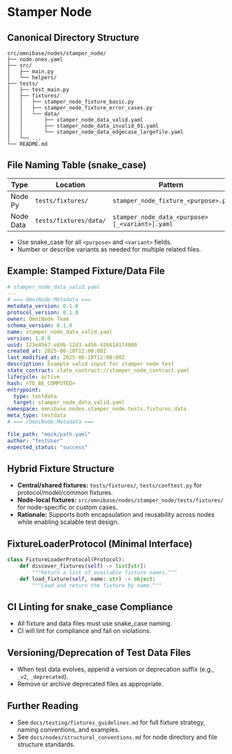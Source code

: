 # Stamper Node

## Canonical Directory Structure

```
src/omnibase/nodes/stamper_node/
├── node.onex.yaml
├── src/
│   ├── main.py
│   └── helpers/
├── tests/
│   ├── test_main.py
│   ├── fixtures/
│   │   ├── stamper_node_fixture_basic.py
│   │   ├── stamper_node_fixture_error_cases.py
│   │   └── data/
│   │       ├── stamper_node_data_valid.yaml
│   │       ├── stamper_node_data_invalid_01.yaml
│   │       └── stamper_node_data_edgecase_largefile.yaml
│   └── ...
└── README.md
```

## File Naming Table (snake_case)

| Type         | Location                                      | Pattern                                      | Example                                      |
|--------------|-----------------------------------------------|----------------------------------------------|----------------------------------------------|
| Node Py      | `tests/fixtures/`                             | `stamper_node_fixture_<purpose>.py`          | `stamper_node_fixture_basic.py`              |
| Node Data    | `tests/fixtures/data/`                        | `stamper_node_data_<purpose>[_<variant>].yaml` | `stamper_node_data_invalid_01.yaml`          |

- Use snake_case for all `<purpose>` and `<variant>` fields.
- Number or describe variants as needed for multiple related files.

## Example: Stamped Fixture/Data File

```yaml
# stamper_node_data_valid.yaml
---
# === OmniNode:Metadata ===
metadata_version: 0.1.0
protocol_version: 0.1.0
owner: OmniNode Team
schema_version: 0.1.0
name: stamper_node_data_valid.yaml
version: 1.0.0
uuid: 123e4567-e89b-12d3-a456-426614174000
created_at: 2025-06-10T12:00:00Z
last_modified_at: 2025-06-10T12:00:00Z
description: Example valid input for stamper node test
state_contract: state_contract://stamper_node_contract.yaml
lifecycle: active
hash: <TO_BE_COMPUTED>
entrypoint:
  type: testdata
  target: stamper_node_data_valid.yaml
namespace: omnibase.nodes.stamper_node.tests.fixtures.data
meta_type: testdata
# === /OmniNode:Metadata ===

file_path: "mock/path.yaml"
author: "TestUser"
expected_status: "success"
```

## Hybrid Fixture Structure

- **Central/shared fixtures:** `tests/fixtures/`, `tests/conftest.py` for protocol/model/common fixtures.
- **Node-local fixtures:** `src/omnibase/nodes/stamper_node/tests/fixtures/` for node-specific or custom cases.
- **Rationale:** Supports both encapsulation and reusability across nodes while enabling scalable test design.

## FixtureLoaderProtocol (Minimal Interface)

```python
class FixtureLoaderProtocol(Protocol):
    def discover_fixtures(self) -> list[str]:
        """Return a list of available fixture names."""
    def load_fixture(self, name: str) -> object:
        """Load and return the fixture by name."""
```

## CI Linting for snake_case Compliance

- All fixture and data files must use snake_case naming.
- CI will lint for compliance and fail on violations.

## Versioning/Deprecation of Test Data Files

- When test data evolves, append a version or deprecation suffix (e.g., `_v2`, `_deprecated`).
- Remove or archive deprecated files as appropriate.

## Further Reading

- See `docs/testing/fixtures_guidelines.md` for full fixture strategy, naming conventions, and examples.
- See `docs/nodes/structural_conventions.md` for node directory and file structure standards. 